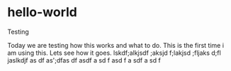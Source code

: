 # hello-world
Testing

Today we are testing how this works and what to do. This is the first time i am using this. Lets see how it goes.
lskdf;alkjsdf ;aksjd f;lakjsd ;fljaks d;fl jaslkdjf as
df as';dfas
 df
 asdf
 a sd
 f 
 asd
 f a
 sdf
  a
  sd f
